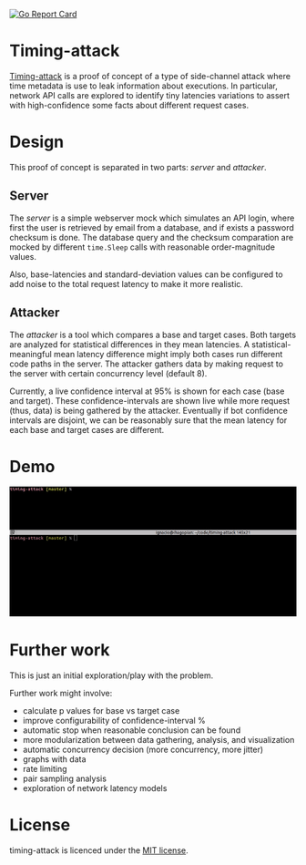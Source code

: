 [![Go Report Card](https://goreportcard.com/badge/github.com/jsign/timing-attack)](https://goreportcard.com/report/github.com/jsign/timing-attack)

# Timing-attack

[Timing-attack](https://en.wikipedia.org/wiki/Timing_attack) is a proof of concept of a type of side-channel attack where time metadata is use to leak information about executions. In particular, network API calls are explored to identify tiny latencies variations to assert with high-confidence some facts about different request cases.

# Design
This proof of concept is separated in two parts: _server_ and _attacker_.

## Server
The _server_ is a simple webserver mock which simulates an API login, where first the user is retrieved by email from a database, and if exists a password checksum is done. The database query and the checksum comparation are mocked by different `time.Sleep` calls with reasonable order-magnitude values.

Also, base-latencies and standard-deviation values can be configured to add noise to the total request latency to make it more realistic.

## Attacker
The _attacker_ is a tool which compares a base and target cases. Both targets are analyzed for statistical differences in they mean latencies. A statistical-meaningful mean latency difference might imply both cases run different code paths in the server. The attacker gathers data by making request to the server with certain concurrency level (default 8).

Currently, a live confidence interval at 95% is shown for each case (base and target). These confidence-intervals are shown live while more request (thus, data) is being gathered by the attacker. Eventually if bot confidence intervals are disjoint, we can be reasonably sure that the mean latency for each base and target cases are different.

# Demo
![](attacker-demo-v3.gif)

# Further work
This is just an initial exploration/play with the problem. 

Further work might involve:
- calculate p values for base vs target case
- improve configurability of confidence-interval %
- automatic stop when reasonable conclusion can be found
- more modularization between data gathering, analysis, and visualization
- automatic concurrency decision (more concurrency, more jitter)
- graphs with data
- rate limiting
- pair sampling analysis
- exploration of network latency models

# License
timing-attack is licenced under the [MIT license](https://github.com/jsign/timing-attack/blob/master/LICENSE).
